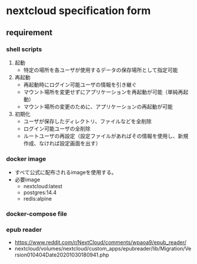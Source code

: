 # nextcloud specification form

## requirement
### shell scripts
1. 起動
    - 特定の場所を各ユーザが使用するデータの保存場所として指定可能
1. 再起動
    - 再起動時にログイン可能ユーザの情報を引き継ぐ
    - マウント場所を変更せずにアプリケーションを再起動が可能（単純再起動）
    - マウント場所の変更のために、アプリケーションの再起動が可能
1. 初期化
    - ユーザが保存したディレクトリ、ファイルなどを全削除
    - ログイン可能ユーザの全削除
    - ルートユーザの再設定（設定ファイルがあればその情報を使用し、新規作成、なければ設定画面を出す）

### docker image
- すべて公式に配布されるimageを使用する。
- 必要image
    - nextcloud:latest
    - postgres:14.4
    - redis:alpine

### docker-compose file

### epub reader
- https://www.reddit.com/r/NextCloud/comments/wpaoa9/epub_reader/
- nextcloud/volumes/nextcloud/custom_apps/epubreader/lib/Migration/Version010404Date20201030180941.php